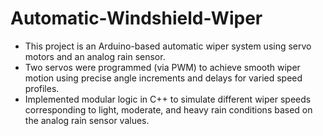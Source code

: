 # Automatic-Windshield-Wiper

- This project is an Arduino-based automatic wiper system using servo motors and an analog rain sensor.
- Two servos were programmed (via PWM) to achieve smooth wiper motion using precise angle increments and delays
  for varied speed profiles.
- Implemented modular logic in C++ to simulate different wiper speeds corresponding to
  light, moderate, and heavy rain conditions based on the analog rain sensor values.
